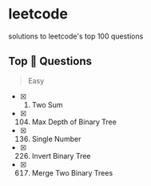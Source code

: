 # leetcode 
solutions to leetcode's top 100 questions

## Top :100: Questions 
> Easy
- [x] 1. Two Sum
- [x] 104. Max Depth of Binary Tree
- [x] 136. Single Number
- [x] 226. Invert Binary Tree
- [x] 617. Merge Two Binary Trees